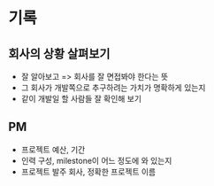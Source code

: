 # 기록

## 회사의 상황 살펴보기

- 잘 알아보고 => 회사를 잘 면접봐야 한다는 뜻
- 그 회사가 개발쪽으로 추구하려는 가치가 명확하게 있는지
- 같이 개발일 할 사람들 잘 확인해 보기

## PM

- 프로젝트 예산, 기간
- 인력 구성, milestone이 어느 정도에 와 있는지
- 프로젝트 발주 회사, 정확한 프로젝트 이름